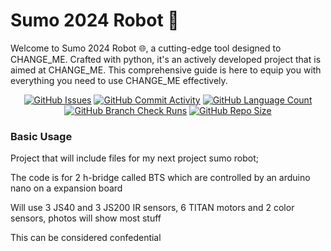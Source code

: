 # Sumo 2024 Robot 📎

Welcome to Sumo 2024 Robot 🌐,
a cutting-edge tool
designed to CHANGE_ME.
Crafted with python,
it's an actively developed project that is
aimed at CHANGE_ME.
This comprehensive guide is here to equip you with everything you need to use CHANGE_ME effectively.

<div align="center">
    <a href="https://github.com/DefinetlyNotAI/Sumo_2024/issues"><img src="https://img.shields.io/github/issues/DefinetlyNotAI/Sumo_2024" alt="GitHub Issues"></a>
    <a href="https://github.com/DefinetlyNotAI/Sumo_2024/graphs/commit-activity"><img src="https://img.shields.io/github/commit-activity/t/DefinetlyNotAI/Sumo_2024" alt="GitHub Commit Activity"></a>
    <a href="https://github.com/DefinetlyNotAI/Sumo_2024/languages"><img src="https://img.shields.io/github/languages/count/DefinetlyNotAI/Sumo_2024" alt="GitHub Language Count"></a>
    <a href="https://github.com/DefinetlyNotAI/Sumo_2024/actions"><img src="https://img.shields.io/github/check-runs/DefinetlyNotAI/Sumo_2024/main" alt="GitHub Branch Check Runs"></a>
    <a href="https://github.com/DefinetlyNotAI/Sumo_2024"><img src="https://img.shields.io/github/repo-size/DefinetlyNotAI/Sumo_2024" alt="GitHub Repo Size"></a>
</div>

### Basic Usage

Project that will include files for my next project sumo robot;

The code is for 2 h-bridge called BTS which are controlled by an arduino nano on a expansion board

Will use 3 JS40 and 3 JS200 IR sensors, 6 TITAN motors and 2 color sensors, photos will show most stuff

This can be considered confedential
